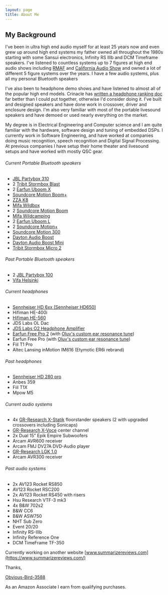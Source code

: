```yaml
---
layout: page
title: About Me
---
```


## My Background

I've been in ultra high end audio myself for at least 25 years now and even grew up around high end systems my father owned all throughout the 1980s starting with some Sansui electronics, Infinity RS IIIb and DCM Timeframe speakers.  I've listened to countless systems up to 7 figures at high end audio shows including [RMAF](https://www.facebook.com/RockyMountainAudioFest/) and [California Audio Show](https://www.caaudioshow.com/) and owned a lot of different 5 figure systems over the years. I have a few audio systems, plus all my personal Bluetooth speakers

I've also been to headphone demo shows and have listened to almost all of the popular high end models. Crinacle has [written a headphone ranking doc](https://crinacle.com/rankings/headphones/) far better than I could put together, otherwise I'd consider doing it. I've built and designed speakers and have done work in crossover, driver and enclosure design. I'm also very familiar with most of the portable livesound speakers and have demoed or used nearly everything on the market.

My degree is in Electrical Engineering and Computer science and I am quite familiar with the hardware, software design and tuning of embedded DSPs. I currently work in Software Engineering, and have worked at companies doing music recognition, speech recognition and Digital Signal Processing. At previous companies I have setup their home theater and livesound setups and have worked with mostly QSC gear.

###### Current Portable Bluetooth speakers
- [JBL Partybox 310](https://www.amazon.com/JBL-Partybox-310-Portable-Powerful/dp/B08HBG3M7M/ref=sr_1_3?&_encoding=UTF8&tag=rankingspea01-20&linkCode=ur2&linkId=8969a6af8d8f3c740dcf69fa2551b17c&camp=1789&creative=9325)
- 2 [Tribit Stormbox Blast](https://www.amazon.com/Tribit-StormBox-Blast-Portable-Speaker/dp/B09PMYTJD2/ref=sr_1_1_sspa?&_encoding=UTF8&tag=rankingspea01-20&linkCode=ur2&linkId=ce0a6d06fae6af4067a3009be52cbfe5&camp=1789&creative=9325)
- 2 [Earfun Uboom X](https://www.myearfun.com/promo/earfun-uboom-x-early-bird-special-oluv?shareid=8BBEB841E15)
- [Soundcore Motion Boom+](https://www.amazon.com/Soundcore-Playtime-Waterproof-Dustproof-Bluetooth/dp/B09VKZPST7/ref=sr_1_1_sspa?&_encoding=UTF8&tag=rankingspea01-20&linkCode=ur2&linkId=4583bd76451d8dcdddae502dd15241e7&camp=1789&creative=9325)
- [ZZA K8](https://www.amazon.com/Portable-Bluetooth-Speakers-Subwoofer-Waterproof/dp/B0D5HD84X8?crid=YGI737NYSC0B&dib=eyJ2IjoiMSJ9.LUR5wPSx5E4Cw5nfOtDsbo92rZnSfAkyT346FY0eYwEEjPozfeXuC9sTglraPrL4oO0IndNl0yN8BQA7b4GXqw.ZYK7rIogKWGzC9udMgg79_Ww_TUYxxCUmF99w6ay_wo&dib_tag=se&keywords=zza+k8&qid=1738739888&sprefix=zza+k8%2Caps%2C168&sr=8-2&linkCode=ll1&tag=rankingspea01-20&linkId=50637088526d008d2c00ca2d35b2f9e9&language=en_US&ref_=as_li_ss_tl)
- [Mifa Wildbox](https://www.amazon.com/MIFA-WildBox-Bluetooth-Subwoofers-Waterproof/dp/B09P85X4VB/ref=sr_1_3_pp?&_encoding=UTF8&tag=rankingspea01-20&linkCode=ur2&linkId=85d9c4ac5c610819fe00ee1253367a3a&camp=1789&creative=9325)
- 2 [Soundcore Motion Boom](https://www.amazon.com/Soundcore-Titanium-Technology-Waterproof-Bluetooth/dp/B08LQNL42Z/ref=sr_1_3?&_encoding=UTF8&tag=rankingspea01-20&linkCode=ur2&linkId=34fcc0dfadaaa33dbb7b19487fb321f2&camp=1789&creative=9325)
- [Mifa Wildcamping](https://www.amazon.com/MIFA-WildCamping-Portable-Bluetooth-Speakers/dp/B0BS2M4KFQ/ref=sr_1_1_sspa?&_encoding=UTF8&tag=rankingspea01-20&linkCode=ur2&linkId=34be40864e9e3870c46ed8a1aa5ad84b&camp=1789&creative=9325)
- 2 [Earfun Uboom L](https://www.amazon.com/Bluetooth-EarFun-Portable-Waterproof-Dustproof/dp/B0B1PJ5SQ7/ref=sr_1_1_sspa?&_encoding=UTF8&tag=rankingspea01-20&linkCode=ur2&linkId=6bd8a99706ada30aac69c16ed0df896c&camp=1789&creative=9325)
- 2 [Soundcore Motion+](https://www.amazon.com/Anker-Soundcore-Bluetooth-Customizable-Waterproof/dp/B07P39MLKH/ref=sr_1_3?&_encoding=UTF8&tag=rankingspea01-20&linkCode=ur2&linkId=69752640fc8844e1034f29371a3bd3c4&camp=1789&creative=9325)
- [Soundcore Motion 300](https://www.amazon.com/Soundcore-Bluetooth-SmartTune-Technology-Waterproof/dp/B0CDJWTWMB/ref=sr_1_1_sspa?crid=2A287XPADHB5P&amp;dib=eyJ2IjoiMSJ9.2puWcqlezR0yH_ZXqvJ7X-FGb_jYukvKJXw_hpTtoLiPCJhe5krIZSbzmNLeaHIXVNjDuQWasktAUWCwTL1gWREP-X_ACBFD3XsmJVBsdE5OOPo5q6WIFDFhsCUzalpT8RYQj0k3Q4D2eQtS_A6BvYa3i4W_Zd4_GZEfI_KPPIz40GDiLbChD-e2upIJ5wp4ic_HJlFC1M5f4JNrLmm0Swdc66_-GfU8ceWC6ZmOvdw.cB36bBEQa23F9l0veg9xhP3_g2pFHGDecMem-bp16u4&amp;dib_tag=se&amp;keywords=motion%252B300&amp;qid=1709590900&amp;sprefix=motion%252B300%252Caps%252C234&amp;sr=8-1-spons&amp;sp_csd=d2lkZ2V0TmFtZT1zcF9hdGY&amp;th=1&_encoding=UTF8&tag=rankingspea01-20&linkCode=ur2&linkId=14ae8fa4885f94bc37a64c7041022dac&camp=1789&creative=9325)
- [Dayton Audio Boost](https://www.amazon.com/Dayton-Audio-Boost-Bluetooth-Water-Resistant/dp/B0C8W81K9N?&linkCode=ll1&tag=rankingspea01-20&linkId=16988aa9d304fc4c55e8b4d352b4da53&language=en_US&ref_=as_li_ss_tl)
- [Dayton Audio Boost Mini](https://www.amazon.com/Dayton-Audio-Boost-Mini-Water-Resistant/dp/B0CBCK2TVC?&linkCode=ll1&tag=rankingspea01-20&linkId=1fa5eead7a6382d4c53aa859984dfc69&language=en_US&ref_=as_li_ss_tl)
- [Tribit Stormbox Micro 2](https://www.amazon.com/Tribit-StormBox-Portable-Speaker-Built/dp/B09Q59321N/ref=sr_1_1_sspa?&_encoding=UTF8&tag=rankingspea01-20&linkCode=ur2&linkId=137e8f0b9211bde7e1528468ba51ea8f&camp=1789&creative=9325)

###### Past Portable Bluetooth speakers
- 2 [JBL Partybox 100](https://www.amazon.com/JBL-Partybox-Portable-Wireless-Bluetooth/dp/B07VHTF419/ref=sr_1_3?&_encoding=UTF8&tag=rankingspea01-20&linkCode=ur2&linkId=429b5a08ffd354f029ceca7aeca05a8a&camp=1789&creative=9325)
- [Vifa Helsinki](https://www.amazon.com/Vifa-Helsinki-Bluetooth-Appearance-Hi-Resolution/dp/B0B182BGHS/ref=sr_1_3?&_encoding=UTF8&tag=rankingspea01-20&linkCode=ur2&linkId=49a541d7478a17863aff8efcc88396f7&camp=1789&creative=9325)

###### Current headphones
- [Sennheiser HD 6xx (Sennheiser HD650)](https://www.amazon.com/Sennheiser-HD-650-Professional-Headphone/dp/B00018MSNI/ref=sr_1_3?&_encoding=UTF8&tag=rankingspea01-20&linkCode=ur2&linkId=e101e3168afc0133d8a2e8309182ef8b&camp=1789&creative=9325)
- Hifiman HE-400i
- [Hifiman HE-560](https://www.amazon.com/HIFIMAN-HE-560-Premium-Magnetic-Headphones/dp/B00LMSR5OS/ref=sr_1_3?&_encoding=UTF8&tag=rankingspea01-20&linkCode=ur2&linkId=893ab614dadd68d28e0dca31da86b6f5&camp=1789&creative=9325)
- JDS Labs OL Dac
- [JDS Labs O2 Headphone Amplifier](https://jdslabs.com/product/objective2/)
- [Earfun Free Pro 2](https://www.amazon.com/Earbuds-Free-Pro-Cancelling-Bluetooth/dp/B09JWMJ7PW/ref=sr_1_1_sspa?&_encoding=UTF8&tag=rankingspea01-20&linkCode=ur2&linkId=a00ae141c6dfec0ae78e42151329d561&camp=1789&creative=9325") (with [Oluv's custom ear resonance tune](/best-bluetooth-tws-iems/))
- Earfun Free Pro (with [Oluv's custom ear resonance tune](/best-bluetooth-tws-iems/))
- Fiil T1 Pro
- Altec Lansing inMotion IM616 (Etymotic ER6i rebrand)

###### Past headphones
- [Sennheiser HD 280 pro](https://www.amazon.com/Sennheiser-Professional-Over-Ear-Monitoring-Headphones/dp/B00IT0IHOY/ref=sr_1_2?&_encoding=UTF8&tag=rankingspea01-20&linkCode=ur2&linkId=dbc89df049cb5804ed7186dd8fc68e0d&camp=1789&creative=9325")
- Anbes 359
- Fiil T1X
- Mpow M5

###### Current audio systems
- 4x [GR-Research X-Statik](https://gr-research.com/product/x-statik-kit/) floorstander speakers (2 with upgraded crossovers including Sonicaps)
- [GR-Research X-Voce](https://gr-research.com/product/x-voce-kit/) center channel
- 2x Dual 15” Epik Empire Subwoofers
- Arcam AVR600 receiver
- Arcam FMJ DV27A DVD-Audio player
- [GR-Research LGK 1.0](https://gr-research.com/product/lgk-2-0/)
- Arcam AVR300 receiver

###### Past audio systems
- 2x AV123 Rocket RS850
- AV123 Rocket RSC200
- 2x AV123 Rocket RS450 with risers
- Hsu Research VTF-3 mk3
- 4x B&W 702s2
- B&W CC6
- B&W ASW750
- NHT Sub Zero
- Event 20/20
- Infinity RS-IIIb
- Infinity Reference One
- DCM TimeFrame TF-350

Currently working on another website [www.summarizereviews.com](https://www.summarizereviews.com/)

Thanks,

[Obvious-Bird-3588](https://www.reddit.com/user/Obvious-Bird-3588/)

As an Amazon Associate I earn from qualifying purchases.
